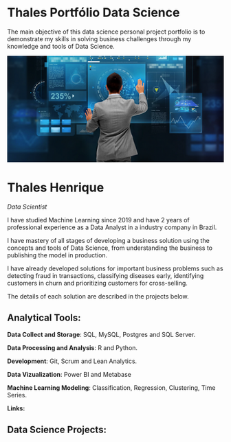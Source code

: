# Thales Portfólio Data Science
The main objective of this data science personal project portfolio is to demonstrate my skills in solving business challenges through my knowledge and tools of Data Science.


![Image Inicial](/banner.png)

# Thales Henrique

<em>Data Scientist</em>

<p>I have studied Machine Learning since 2019 and have 2 years of professional experience as a Data Analyst in a industry company in Brazil. </p>

<p>I have mastery of all stages of developing a business solution using the concepts and tools of Data Science, from understanding the business to publishing the model in production.</p>

<p>I have already developed solutions for important business problems such as detecting fraud in transactions, classifying diseases early, identifying customers in churn and prioritizing customers for cross-selling.</p>

<p>The details of each solution are described in the projects below.</p>

## Analytical Tools:

**Data Collect and Storage**: SQL, MySQL, Postgres and SQL Server.

**Data Processing and Analysis**: R and Python.

**Development**: Git, Scrum and Lean Analytics.

**Data Vizualization**: Power BI and Metabase

**Machine Learning Modeling**: Classification, Regression, Clustering, Time Series.


**Links:**


## Data Science Projects: 


